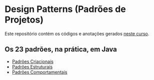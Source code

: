 # Design Patterns (Padrões de Projetos)

Este repositório contém os códigos e anotações gerados [neste curso](https://www.udemy.com/course/padroes-de-design-em-java-23-padroes-do-gof-na-pratica/).

## Os 23 padrões, na prática, em Java

- [Padrões Criacionais](./markdown/criacionais.md)
- [Padrões Estruturais](./markdown/estruturais.md)
- [Padrões Comportamentais](./markdown/comportamentais.md)

